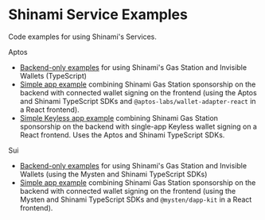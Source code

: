 # Shinami Service Examples
Code examples for using Shinami's Services.

Aptos
- [Backend-only examples](https://github.com/shinamicorp/shinami-examples/tree/main/aptos/typescript/backend_examples) for using Shinami's Gas Station and Invisible Wallets (TypeScript)
- [Simple app example](https://github.com/shinamicorp/shinami-examples/tree/main/aptos/typescript/wallet_adapter_react) combining Shinami Gas Station sponsorship on the backend with connected wallet signing on the frontend (using the Aptos and Shinami TypeScript SDKs and `@aptos-labs/wallet-adapter-react` in a React frontend).
- [Simple Keyless app example](https://github.com/shinamicorp/shinami-examples/tree/main/aptos/typescript/keyless) combining Shinami Gas Station sponsorship on the backend with single-app Keyless wallet signing on a React frontend. Uses the Aptos and Shinami TypeScript SDKs.

Sui
- [Backend-only examples](https://github.com/shinamicorp/shinami-examples/tree/main/sui/typescript/backend_examples) for using Shinami's Gas Station and Invisible Wallets (using the Mysten and Shinami TypeScript SDKs)
- [Simple app example](https://github.com/shinamicorp/shinami-examples/tree/main/sui/typescript/dapp_kit_example) combining Shinami Gas Station sponsorship on the backend with connected wallet signing on the frontend (using the Mysten and Shinami TypeScript SDKs and `@mysten/dapp-kit` in a React frontend).
